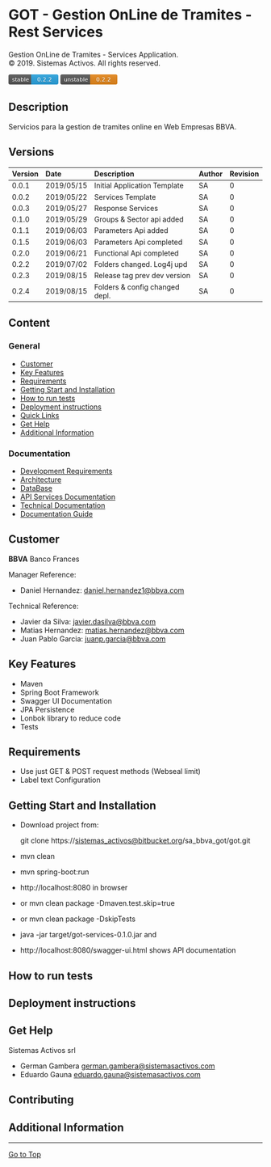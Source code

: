 # GOT - Gestion OnLine de Tramites - Rest Services
Gestion OnLine de Tramites - Services Application.  
© 2019. Sistemas Activos. All rights reserved.

[![Latest Stable Version](docs/images/stable-version.png)](#)  [![Latest Unstable Version](docs/images/unstable-version.png)](#)

## Description
Servicios para la gestion de tramites online en Web Empresas BBVA.

## Versions
| Version  |    Date    | Description                    |  Author     |   Revision   |
|----------|:-----------|:-------------------------------|:------------|--------------|
| 0.0.1    | 2019/05/15 | Initial Application Template   |    SA       |      0       |
| 0.0.2    | 2019/05/22 | Services Template              |    SA       |      0       |
| 0.0.3    | 2019/05/27 | Response Services              |    SA       |      0       |
| 0.1.0    | 2019/05/29 | Groups & Sector api added      |    SA       |      0       |
| 0.1.1    | 2019/06/03 | Parameters Api added           |    SA       |      0       |
| 0.1.5    | 2019/06/03 | Parameters Api completed       |    SA       |      0       |
| 0.2.0    | 2019/06/21 | Functional Api completed       |    SA       |      0       |
| 0.2.2    | 2019/07/02 | Folders changed. Log4j upd     |    SA       |      0       |
| 0.2.3    | 2019/08/15 | Release tag prev dev version   |    SA       |      0       |
| 0.2.4    | 2019/08/15 | Folders & config changed depl. |    SA       |      0       |

## Content

### General
* [Customer](#markdown-header-customer)
* [Key Features](#markdown-header-key-features)
* [Requirements](#markdown-header-requirements)
* [Getting Start and Installation](#markdown-header-getting-start-and-installation)
* [How to run tests](#markdown-header-how-to-run-tests)
* [Deployment instructions](#markdown-header-deployment-instructions)
* [Quick Links](#markdown-header-quick-links)
* [Get Help](#markdown-header-get-help)
* [Additional Information](#markdown-header-additional-information)

### Documentation
* [Development Requirements](docs/markdown/requirements.md)
* [Architecture](docs/markdown/architecture.md)
* [DataBase](docs/markdown/database.md)
* [API Services Documentation](docs/markdown/api.md)
* [Technical Documentation](docs/markdown/technical.md)
* [Documentation Guide](docs/markdown/documentation-guide.md)

## Customer
**BBVA** Banco Frances   

Manager Reference: 

* Daniel Hernandez:      [daniel.hernandez1@bbva.com]()

Technical Reference: 

* Javier da Silva:       [javier.dasilva@bbva.com]()
* Matias Hernandez:      [matias.hernandez@bbva.com]()
* Juan Pablo Garcia:     [juanp.garcia@bbva.com]()

## Key Features

* Maven
* Spring Boot Framework
* Swagger UI Documentation
* JPA Persistence
* Lonbok library to reduce code
* Tests

## Requirements

* Use just GET & POST request methods (Webseal limit)
* Label text Configuration

## Getting Start and Installation

* Download project from:
    
    git clone https://sistemas_activos@bitbucket.org/sa_bbva_got/got.git

* mvn clean
* mvn spring-boot:run
* http://localhost:8080 in browser
* or mvn clean package -Dmaven.test.skip=true
* or mvn clean package -DskipTests
* java -jar target/got-services-0.1.0.jar  and
* http://localhost:8080/swagger-ui.html shows API documentation


## How to run tests

## Deployment instructions

## Get Help

Sistemas Activos srl

* German Gambera  [german.gambera@sistemasactivos.com]()
* Eduardo Gauna   [eduardo.gauna@sistemasactivos.com]()

## Contributing

## Additional Information

---
[Go to Top](#markdown-header-got-gestion-online-de-tramites-rest-services)  